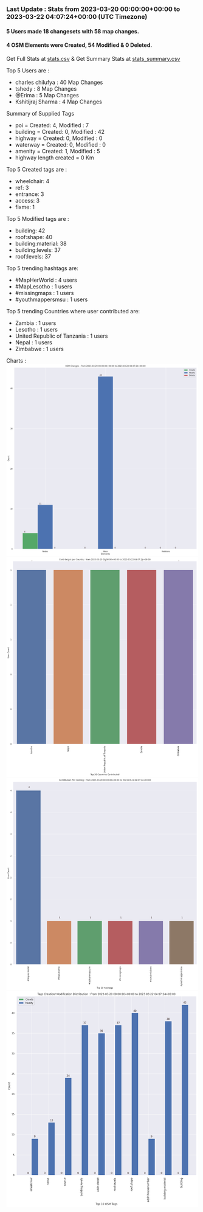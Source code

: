 ### Last Update : Stats from 2023-03-20 00:00:00+00:00 to 2023-03-22 04:07:24+00:00 (UTC Timezone)

#### 5 Users made 18 changesets with 58 map changes.
#### 4 OSM Elements were Created, 54 Modified & 0 Deleted.
Get Full Stats at [stats.csv](/stats/mapherworld/Daily/stats.csv)
 & Get Summary Stats at [stats_summary.csv](/stats/mapherworld/Daily/stats_summary.csv)

Top 5 Users are : 
- charles chilufya : 40 Map Changes
- tshedy : 8 Map Changes
- @Erima : 5 Map Changes
- Kshitijraj Sharma : 4 Map Changes

Summary of Supplied Tags
- poi = Created: 4, Modified : 7
- building = Created: 0, Modified : 42
- highway = Created: 0, Modified : 0
- waterway = Created: 0, Modified : 0
- amenity = Created: 1, Modified : 5
- highway length created = 0 Km


Top 5 Created tags are :
- wheelchair: 4
- ref: 3
- entrance: 3
- access: 3
- fixme: 1


Top 5 Modified tags are :
- building: 42
- roof:shape: 40
- building:material: 38
- building:levels: 37
- roof:levels: 37


Top 5 trending hashtags are:
- #MapHerWorld : 4 users
- #MapLesotho : 1 users
- #missingmaps : 1 users
- #youthmappersmsu : 1 users


Top 5 trending Countries where user contributed are:
- Zambia : 1 users
- Lesotho : 1 users
- United Republic of Tanzania : 1 users
- Nepal : 1 users
- Zimbabwe : 1 users


 Charts : 
![Alt text](./stats_osm_changes.png) 
![Alt text](./stats_users_per_country.png) 
![Alt text](./stats_users_per_hashtag.png) 
![Alt text](./stats_tags.png) 
